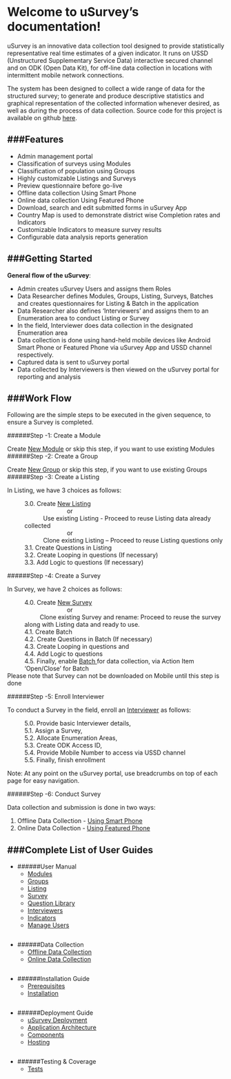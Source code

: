 Welcome to uSurvey’s documentation!
========
uSurvey is an innovative data collection tool designed to provide statistically representative real time estimates of a given indicator. It runs on USSD (Unstructured Supplementary Service Data) interactive secured channel and on ODK (Open Data Kit), for off-line data collection in locations with intermittent mobile network connections.

The system has been designed to collect a wide range of data for the structured survey; to generate and produce descriptive statistics and graphical representation of the collected information whenever desired, as well as during the process of data collection.
Source code for this project is available on github [here](https://github.com/unicefuganda/uSurvey/ "github repo").

###Features
------

* Admin management portal
* Classification of surveys using Modules
* Classification of population using Groups
* Highly customizable Listings and Surveys
* Preview questionnaire before go-live
* Offline data collection Using Smart Phone
* Online data collection Using Featured Phone
* Download, search and edit submitted forms in uSurvey App
* Country Map is used to demonstrate district wise Completion rates and Indicators 
* Customizable Indicators to measure survey results
* Configurable data analysis reports generation

###Getting Started
------
**General flow of the uSurvey**:

* Admin creates uSurvey Users and assigns them Roles
* Data Researcher defines Modules, Groups, Listing, Surveys, Batches and creates questionnaires for Listing & Batch in the application
* Data Researcher also defines ‘Interviewers’ and assigns them to an Enumeration area to conduct Listing or Survey
* In the field, Interviewer does data collection in the designated Enumeration area
* Data collection is done using hand-held mobile devices like Android Smart Phone or Featured Phone via uSurvey App and USSD channel respectively.
* Captured data is sent to uSurvey portal
* Data collected by Interviewers is then viewed on the uSurvey portal for reporting and analysis

###Work Flow
------
Following are the simple steps to be executed in the given sequence, to ensure a Survey is completed.

######Step -1: Create a Module

Create [New Module](./User_Guides.md#modules) or skip this step, if you want to use existing Modules
######Step -2: Create a Group

Create [New Group](./User_Guides.md#groups) or skip this step, if you want to use existing Groups
######Step -3: Create a Listing 

In Listing, we have 3 choices as follows:

<dl>
<dd>3.0. Create <a href="./User_Guides/#listing">New Listing</a><br>
   &nbsp&nbsp&nbsp&nbsp&nbsp&nbsp&nbsp&nbsp&nbsp&nbsp&nbsp&nbsp&nbsp&nbsp&nbsp&nbsp&nbsp&nbsp&nbsp&nbsp&nbsp&nbsp&nbsp&nbsp or <br>
         &nbsp&nbsp&nbsp&nbsp&nbsp&nbsp&nbsp&nbsp&nbsp&nbsp Use existing Listing - Proceed to reuse Listing data already collected <br>  
   &nbsp&nbsp&nbsp&nbsp&nbsp&nbsp&nbsp&nbsp&nbsp&nbsp&nbsp&nbsp&nbsp&nbsp&nbsp&nbsp&nbsp&nbsp&nbsp&nbsp&nbsp&nbsp&nbsp&nbsp or<br>
         &nbsp&nbsp&nbsp&nbsp&nbsp&nbsp&nbsp&nbsp&nbsp&nbsp Clone existing Listing – Proceed to reuse Listing questions only<br>
</dd>
<dd>3.1. Create Questions in Listing</dd>
<dd>3.2. Create Looping in questions (If necessary)</dd>
<dd>3.3. Add Logic to questions (If necessary)</dd>
</dl>

######Step -4: Create a Survey

In Survey, we have 2 choices as follows:


<dl>
  <dd>4.0. Create <a href="./User_Guides/#create-survey">New Survey</a><br>
 &nbsp&nbsp&nbsp&nbsp&nbsp&nbsp&nbsp&nbsp&nbsp&nbsp&nbsp&nbsp&nbsp&nbsp&nbsp&nbsp&nbsp&nbsp&nbsp&nbsp&nbsp&nbsp&nbsp&nbsp or <br>
          &nbsp&nbsp&nbsp&nbsp&nbsp&nbsp&nbsp&nbsp Clone existing Survey and rename: Proceed to reuse the survey along with Listing data and ready to use.<br>

</dd>
  <dd>4.1. Create Batch</dd>
  <dd>4.2. Create Questions in Batch (If necessary)</dd>
  <dd>4.3. Create Looping in questions and</dd>
  <dd>4.4. Add Logic to questions</dd>
  <dd>4.5. Finally, enable <a href="./User_Guides/#enable-batch">Batch </a> for data collection, via Action Item ‘Open/Close’ for Batch</dd>
     Please note that Survey can not be downloaded on Mobile until this step is done
</dl>

######Step -5: Enroll Interviewer

To conduct a Survey in the field, enroll an [Interviewer](./User_Guides.md#interviewer) as follows:

<dl>
   <dd>5.0. Provide basic Interviewer details,</dd>
   <dd>5.1. Assign a Survey,</dd>
   <dd>5.2. Allocate Enumeration Areas,</dd>
   <dd>5.3. Create ODK Access ID,</dd>
   <dd>5.4. Provide Mobile Number to access via USSD channel</dd>
   <dd>5.5. Finally, finish enrollment</dd>
</dl>
Note: At any point on the uSurvey portal, use breadcrumbs on top of each page for easy navigation.

######Step -6: Conduct Survey

Data collection and submission is done in two ways:   
   
   1. Offline Data Collection - [Using Smart Phone](./ODK_App.md)
2. Online Data Collection  - [Using Featured Phone](./ussd-integration.md)   
   
###Complete List of User Guides
------
+ ######User Manual
    - [Modules](./User_Guides.md#modules)
    - [Groups](./User_Guides.md#groups)
    - [Listing](./User_Guides.md#listing)
    - [Survey](./User_Guides.md#create-survey)
    - [Question Library](./User_Guides.md#library-questions)
    - [Interviewers](./User_Guides.md#interviewer)
    - [Indicators](./User_Guides.md#indicators)
    - [Manage Users](./User_Guides.md#manage-users)
<pre></pre>
+ ######Data Collection
    - [Offline Data Collection](./ODK_App.md)
    - [Online Data Collection](./ussd-integration.md)
<pre></pre>
+ ######Installation Guide
    - [Prerequisites](./installation.md#prerequisites)
    - [Installation](./installation.md#installation-instructions)
<pre></pre>
+ ######Deployment Guide
    - [uSurvey Deployment](./deployment_guide.md)
    - [Application Architecture](./deployment_guide.md#application-architecture)
    - [Components](./deployment_guide.md#components)
    - [Hosting](./deployment_guide.md#usurvey-hosting)
<pre></pre>
+ ######Testing & Coverage
    - [Tests](./tests.md)
